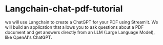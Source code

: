 # Langchain-chat-pdf-tutorial
we will use Langchain to create a ChatGPT for your PDF using Streamlit. We will build an application that allows you to ask questions about a PDF document and get answers directly from an LLM (Large Language Model), like OpenAI's ChatGPT.
